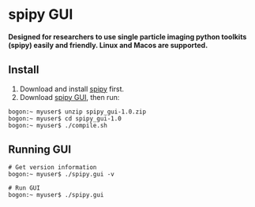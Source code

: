 # spipy GUI
#### Designed for researchers to use single particle imaging python toolkits (spipy) easily and friendly. Linux and Macos are supported.

## Install

1. Download and install [spipy](https://github.com/LiuLab-CSRC/spipy) first.
2. Download [spipy GUI](https://github.com/estonshi/spipy_gui/archive/v1.0.zip), then run:

```shell
bogon:~ myuser$ unzip spipy_gui-1.0.zip
bogon:~ myuser$ cd spipy_gui-1.0
bogon:~ myuser$ ./compile.sh
```

## Running GUI
```
# Get version information
bogon:~ myuser$ ./spipy.gui -v

# Run GUI
bogon:~ myuser$ ./spipy.gui
```
